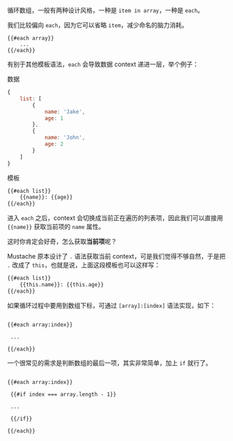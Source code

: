 循环数组，一般有两种设计风格，一种是 `item in array`，一种是 `each`。

我们比较偏向 `each`，因为它可以省略 `item`，减少命名的脑力消耗。

```
{{#each array}}
    ...
{{/each}}
```

有别于其他模板语法，`each` 会导致数据 context 递进一层，举个例子：

数据

```javascript
{
    list: [
        {
            name: 'Jake',
            age: 1
        },
        {
            name: 'John',
            age: 2
        }
    ]
}
```

模板

```html
{{#each list}}
    {{name}}: {{age}}
{{/each}}
```

进入 `each` 之后，context 会切换成当前正在遍历的列表项，因此我们可以直接用 `{{name}}` 获取当前项的 `name` 属性。

这时你肯定会好奇，怎么获取**当前项**呢？

Mustache 原本设计了 `.` 语法获取当前 context，可是我们觉得不够自然，于是把 `.` 改成了 `this`，也就是说，上面这段模板也可以这样写：

```html
{{#each list}}
    {{this.name}}: {{this.age}}
{{/each}}
```



如果循环过程中要用到数组下标，可通过 `[array]:[index]` 语法实现，如下：



```

{{#each array:index}}

 ...

{{/each}}

```



一个很常见的需求是判断数组的最后一项，其实非常简单，加上 `if` 就行了。



```

{{#each array:index}}

 {{#if index === array.length - 1}}

 ...

 {{/if}}

{{/each}}

```
